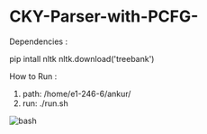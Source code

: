 # CKY-Parser-with-PCFG-

Dependencies :

pip intall nltk
nltk.download('treebank')

How to Run :
  1. path:
  /home/e1-246-6/ankur/
  2. run:
  ./run.sh

![bash](https://user-images.githubusercontent.com/48415756/56588009-2d722800-6600-11e9-802e-03a976131826.PNG)
